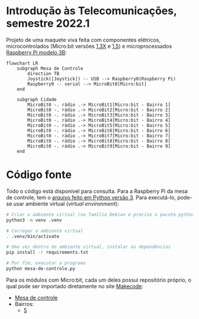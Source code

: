 # Introdução às Telecomunicações, semestre 2022.1

Projeto de uma maquete viva feita com componentes elétricos, microcontrolados (Micro:bit versões [1.3X](https://tech.microbit.org/hardware/1-3-revision/) e [1.5](https://tech.microbit.org/hardware/1-5-revision/)) e microprocessados [Raspberry Pi modelo 3B](https://www.raspberrypi.com/products/raspberry-pi-3-model-b/):

```mermaid
flowchart LR
    subgraph Mesa de Controle
        direction TB
        Joystick([Joystick]) -- USB --> Raspberry0(Raspberry Pi)
        Raspberry0 -- serial --> MicroBit0[Micro:bit]
    end

    subgraph Cidade
        MicroBit0 -. rádio .-> MicroBit1[Micro:bit - Bairro 1]
        MicroBit0 -. rádio .-> MicroBit2[Micro:bit - Bairro 2]
        MicroBit0 -. rádio .-> MicroBit3[Micro:bit - Bairro 3]
        MicroBit0 -. rádio .-> MicroBit4[Micro:bit - Bairro 4]
        MicroBit0 -. rádio .-> MicroBit5[Micro:bit - Bairro 5]
        MicroBit0 -. rádio .-> MicroBit6[Micro:bit - Bairro 6]
        MicroBit0 -. rádio .-> MicroBit7[Micro:bit - Bairro 7]
        MicroBit0 -. rádio .-> MicroBit8[Micro:bit - Bairro 8]
        MicroBit0 -. rádio .-> MicroBit9[Micro:bit - Bairro 9]
    end
```

# Código fonte

Todo o código está disponível para consulta. Para a Raspberry Pi da mesa de controle, tem o [arquivo feito em Python versão 3](https://github.com/boidacarapreta/itl20221/blob/main/mesa-de-controle.py). Para executá-lo, pode-se usar ambiente virtual (_virtual environment_):

```sh
# Criar o ambiente virtual (na família Debian é preciso o pacote python3-env)
python3 -m venv .venv

# Carregar o ambiente virtual
. .venv/bin/activate

# Uma vez dentro do ambiente virtual, instalar as dependências
pip install -r requirements.txt 

# Por fim, executar o programa
python mesa-de-controle.py
```

Para os módulos com Micro:bit, cada um deles possui repositório próprio, o qual pode ser importado diretamente no site [Makecode](https://makecode.microbit.org):

- [Mesa de controle](https://boidacarapreta.github.io/itl20221-mesa-de-controle/)
- Bairros:
  - [5](https://boidacarapreta.github.io/itl20221-bairro-5/)
